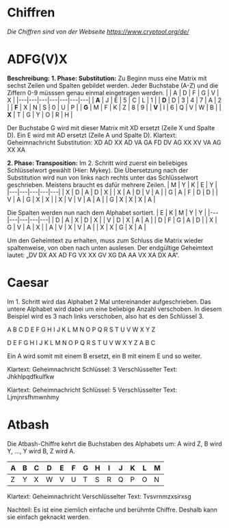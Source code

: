 # Chiffren
*Die Chiffren sind von der Webseite https://www.cryptool.org/de/*

# ADFG(V)X
**Beschreibung:**
**1. Phase: Substitution:**
Zu Beginn muss eine Matrix mit sechst Zeilen und Spalten gebildet werden. Jeder Buchstabe (A-Z) und die Ziffern 0-9 müsssen genau einmal eingetragen werden.
|  | A | D | F | G | V | X |
|---|---|---|---|---|---|---|
| **A** | J | E | 5 | C | L | 1 |
| **D** | D | 3 | 4 | 7 | A | 2 |
| **F** | X | N | S | 0 | U | P |
| **G** | M | F | K | Z | 8 | 9 |
| **V** | I | 6 | Q | V | W | B |
| **X** | T | G | Y | O | R | H |

Der Buchstabe G wird mit dieser Matrix mit XD ersetzt (Zeile X und Spalte D). Ein E wird mit AD ersetzt (Zeile A und Spalte D).
Klartext: Geheimnachricht
Substitution: XD AD XX AD VA GA FD DV AG XX XV VA AG XX XA

**2. Phase: Transposition:**
 Im 2. Schritt wird zuerst ein beliebiges Schlüsselwort gewählt (Hier: Mykey). Die Übersetzung nach der Substitution wird nun von links nach rechts unter das Schlüsselwort geschrieben. Meistens braucht es dafür mehrere Zeilen.
| M | Y | K | E | Y |
|---|---|---|---|---|
| X | D | A | D | X |
| X | A | D | V | A |
| G | A | F | D | D |
| V | A | G | X | X |
| X | V | V | A | A |
| G | X | X | X | A |

Die Spalten werden nun nach dem Alphabet sortiert. 
| E | K | M | Y | Y |
|---|---|---|---|---|
| D | A | X | D | X |
| V | D | X | A | A |
| D | F | G | A | D |
| X | G | V | A | X |
| A | V | X | V | A |
| X | X | G | X | A |

Um den Geheimtext zu erhalten, muss zum Schluss die Matrix wieder spaltenweise, von oben nach unten auslesen. 
Der endgültige Geheimtext lautet: „DV DX AX AD FG VX XX GV XG DA AA VX XA DX AA“.

# Caesar
Im 1. Schritt wird das Alphabet 2 Mal untereinander aufgeschrieben. Das untere Alphabet wird dabei um eine beliebige Anzahl verschoben. In diesem Beispiel wird es 3 nach links verschoben, also hat es den Schlüssel 3.

A  B  C  D  E  F  G  H  I  J  K  L  M  N  O  P  Q  R  S  T  U  V  W  X  Y  Z

D  E  F  G  H  I  J  K  L  M  N  O  P  Q  R  S  T  U  V  W  X  Y  Z  A  B  C

Ein A wird somit mit einem B ersetzt, ein B mit einem E und so weiter.

Klartext: Geheimnachricht
Schlüssel: 3
Verschlüsselter Text: Jhkhlpqdfkulfkw

Klartext: Geheimnachricht
Schlüssel: 5
Verschlüsselter Text: Ljmjnrsfhmwnhmy

# Atbash
Die Atbash-Chiffre kehrt die Buchstaben des Alphabets um: A wird Z, B wird Y, ..., Y wird B, Z wird A.

| A | B | C | D | E | F | G | H | I | J | K | L | M |
| - | - | - | - | - | - | - | - | - | - | - | - | - |
| Z | Y | X | W | V | U | T | S | R | Q | P | O | N |

Klartext: Geheimnachricht
Verschlüsselter Text: Tvsvrnmzxsirxsg

Nachteil: Es ist eine ziemlich einfache und berühmte Chiffre. Deshalb kann sie einfach geknackt werden.

